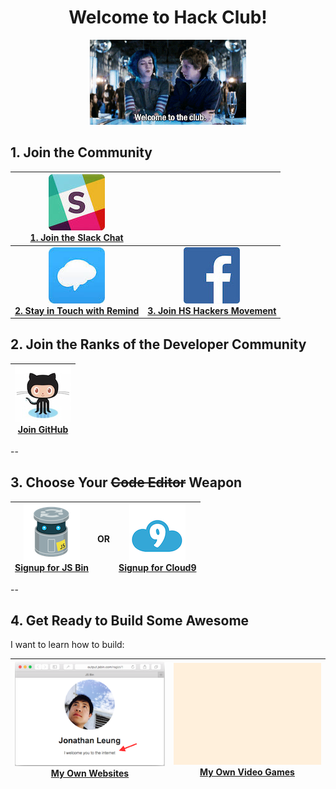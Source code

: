 <div align="center">
  <h1>Welcome to Hack Club!</h1>
  <img src="img/welcome_to_the_club.gif" alt="Welcome to the Club"/>
</div>

## 1. Join the Community

|       [![](img/slack.jpg) <br> 1. Join the Slack Chat](slack.md)       |                                                                             |
|:----------------------------------------------------------------------:|:---------------------------------------------------------------------------:|
| **[![](img/remind.jpg) <br> 2. Stay in Touch with Remind](remind.md)** | **[![](img/facebook.jpg) <br> 3. Join HS Hackers Movement](hs_hackers.md)** |

## 2. Join the Ranks of the Developer Community

| [![](img/github.png) <br> Join GitHub](github/README.md) |
|:----------------------------------------------------:|

--

## 3. Choose Your ~~Code Editor~~ Weapon

| [![](img/js_bin.png) <br> Signup for JS Bin](js_bin.md) | OR | [![](img/c9.png) <br> Signup for Cloud9](cloud9.md) |
|:------------------------------------------------------:|:--:|:------------------------------------------------:|

--

## 4. Get Ready to Build Some Awesome

I want to learn how to build:

| [![](img/portfolio.png) <br> My Own Websites](websites.md) | [![](img/dodge.gif) <br> My Own Video Games](video_games.md) |
|---------------------------------------------------------|--------------------------------------------------------|
